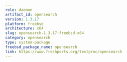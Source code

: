 ```yaml
---
role: daemon
artifact_id: opensearch
version: 1.3.17
platform: freebsd
architecture: x64
slug: opensearch-1.3.17-freebsd-x64
category: opensearch
type: system-package
freebsd_package_name: opensearch
link: https://www.freshports.org/textproc/opensearch
---
```


